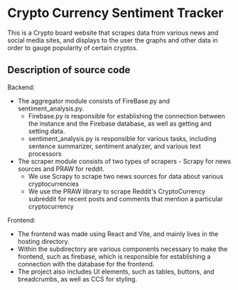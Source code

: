# Crypto Currency Sentiment Tracker 

This is a Crypto board website that scrapes data from various news and social media sites,
and displays to the user the graphs and other data in order to gauge popularity of certain cryptos.


## Description of source code
Backend:
- The aggregator module consists of FireBase.py and sentiment_analysis.py.
    - Firebase.py is responsible for establishing the connection between the instance and the Firebase database, as well as getting and setting data. 
    - sentiment_analysis.py is responsible for various tasks, including sentence summarizer, sentiment analyzer, and various text processors 
- The scraper module consists of two types of scrapers - Scrapy for news sources and PRAW for reddit.
    - We use Scrapy to scrape two news sources for data about various cryptocurrencies
    - We use the PRAW library to scrape Reddit's CryptoCurrency subreddit for recent posts and comments that mention a particular cryptocurrency
    
Frontend:
- The frontend was made using React and Vite, and mainly lives in the hosting directory.
- Within the subdirectory are various components necessary to make the frontend, such as firebase, which is responsible for establishing a connection with the database for the frontend.
- The project also includes UI elements, such as tables, buttons, and breadcrumbs, as well as CCS for styling.
